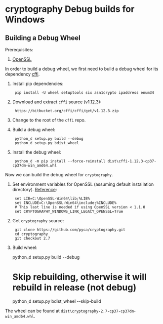 # cryptography Debug builds for Windows

## Building a Debug Wheel

Prerequisites:

1. [OpenSSL](https://slproweb.com/products/Win32OpenSSL.html)

In order to build a debug wheel, we first need to build a debug wheel for its dependency [cffi](https://cffi.readthedocs.io/en/latest/).

1. Install pip dependencies:

        pip install -U wheel setuptools six asn1crypto ipaddress enum34

1. Download and extract `cffi` source (v1.12.3):

        https://bitbucket.org/cffi/cffi/get/v1.12.3.zip

1. Change to the root of the `cffi` repo.

1. Build a debug wheel:

        python_d setup.py build --debug
        python_d setup.py bdist_wheel

1. Install the debug wheel:

        python_d -m pip install --force-reinstall dist\cffi-1.12.3-cp37-cp37dm-win_amd64.whl

Now we can build the debug wheel for `cryptography`.

1. Set environment variables for OpenSSL (assuming default installation directory). [Reference](https://cryptography.io/en/latest/installation/#building-cryptography-on-windows):

        set LIB=C:\OpenSSL-Win64\lib;%LIB%
        set INCLUDE=C:\OpenSSL-Win64\include;%INCLUDE%
        # This last line is needed if using OpenSSL version < 1.1.0
        set CRYPTOGRAPHY_WINDOWS_LINK_LEGACY_OPENSSL=True

1. Get `cryptography` source:

        git clone https://github.com/pyca/cryptography.git
        cd cryptography
        git checkout 2.7

1. Build wheel:

    python_d setup.py build --debug
    # Skip rebuilding, otherwise it will rebuild in release (not debug)
    python_d setup.py bdist_wheel --skip-build

The wheel can be found at `dist\cryptography-2.7-cp37-cp37dm-win_amd64.whl`.
